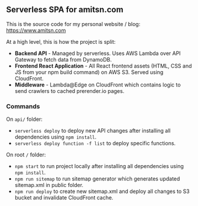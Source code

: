 ## Serverless SPA for amitsn.com
This is the source code for my personal website / blog: https://www.amitsn.com

At a high level, this is how the project is split:
* **Backend API** - Managed by serverless. Uses AWS Lambda over API Gateway to fetch data from DynamoDB.
* **Frontend React Application** - All React frontend assets (HTML, CSS and JS from your npm build command) on AWS S3. Served using CloudFront.
* **Middleware** - Lambda@Edge on CloudFront which contains logic to send crawlers to cached prerender.io pages.

### Commands
On `api/` folder:
* `serverless deploy` to deploy new API changes after installing all dependencies using `npm install`.
* `serverless deploy function -f list` to deploy specific functions.

On root `/` folder:
* `npm start` to run project locally after installing all dependencies using `npm install`.
* `npm run sitemap` to run sitemap generator which generates updated sitemap.xml in public folder.
* `npm run deploy` to create new sitemap.xml and deploy all changes to S3 bucket and invalidate CloudFront cache.
